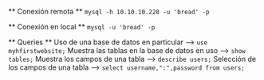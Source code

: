 ** Conexión remota **
`mysql -h 10.10.10.228 -u 'bread' -p`

** Conexión en local **
`mysql -u 'bread' -p`

** Queries **
Uso de una base de datos en particular --> `use myhfirstwebsite;`
Muestra las tablas en la base de datos en uso --> `show tables;`
Muestra los campos de una tabla --> `describe users;`
Selección de los campos de una tabla --> `select username,":",password from users;`



